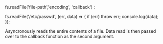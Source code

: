 fs.readFile('file-path','encoding', 'callback') :


fs.readFile('/etc/passwd', (err, data) => {
  if (err) throw err;
  console.log(data);
});

Asyncronously reads the entire contents of a file.
Data read is then passed over to the callback function as the second argument.
